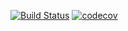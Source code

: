 [![Build Status](https://travis-ci.org/oathsign/joath.svg?branch=master)](https://travis-ci.org/oathsign/joath)
[![codecov](https://codecov.io/github/oathsign/joath/coverage.svg?branch=master)](https://codecov.io/github/oathsign/joath?branch=master)
